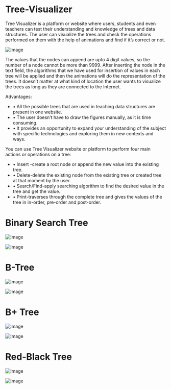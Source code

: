 # Tree-Visualizer

Tree Visualizer is a platform or website where users, students and even teachers can test
their understanding and knowledge of trees and data structures. The user can visualize the
trees and check the operations performed on them with the help of animations and find if
it’s correct or not.

![image](https://github.com/prachik26/Tree-Visualizer/assets/83691953/32397d95-e35b-48ba-bb2b-0c984f9abfbc)

The values that the nodes can append are upto 4 digit values, so the number of a node
cannot be more than 9999. After inserting the node in the text field, the algorithms that we
have used for insertion of values in each tree will be applied and then the animations will
do the representation of the trees. It doesn’t matter at what kind of location the user wants
to visualize the trees as long as they are connected to the Internet.

Advantages:
* • All the possible trees that are used in teaching data structures are present in one
website.
* • The user doesn’t have to draw the figures manually, as it is time consuming.
* • It provides an opportunity to expand your understanding of the subject with specific
technologies and exploring them in new contexts and ways.

You can use Tree Visualizer website or platform to perform four main actions or operations
on a tree:
* • Insert -create a root node or append the new value into the existing tree.
* • Delete-delete the existing node from the existing tree or created tree at that moment
by the user.
* • Search/Find-apply searching algorithm to find the desired value in the tree and get
the value.
* • Print-traverses through the complete tree and gives the values of the tree in in-order,
pre-order and post-order.


# Binary Search Tree

![image](https://github.com/prachik26/Tree-Visualizer/assets/83691953/d4d874cc-7eb1-4635-92fb-9b290baa685f)

![image](https://github.com/prachik26/Tree-Visualizer/assets/83691953/1370c983-7be3-4bee-a746-0750fb48940a)


# B-Tree

![image](https://github.com/prachik26/Tree-Visualizer/assets/83691953/f7b821fb-2ccd-4d06-8977-80f9210781aa)

![image](https://github.com/prachik26/Tree-Visualizer/assets/83691953/dd9be7cc-82fc-4fee-ae0c-31159cea5307)


# B+ Tree

![image](https://github.com/prachik26/Tree-Visualizer/assets/83691953/52eb47da-2227-470e-8a99-38374446158a)

![image](https://github.com/prachik26/Tree-Visualizer/assets/83691953/0988a085-33dd-49cb-b849-7546cc93ad7d)


# Red-Black Tree

![image](https://github.com/prachik26/Tree-Visualizer/assets/83691953/42317bb2-284a-49d8-b13d-2fc9ce5840b7)

![image](https://github.com/prachik26/Tree-Visualizer/assets/83691953/54fa0a79-e9ef-4c38-9ebb-907384b105fd)

